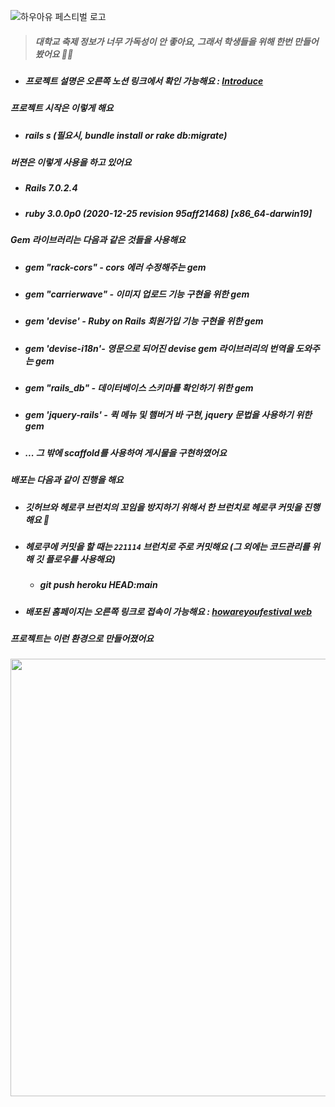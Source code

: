 ![하우아유 페스티벌 로고](https://user-images.githubusercontent.com/19422885/201467479-6c88333f-9eb8-4928-946a-101195027b0e.png)
> ##### 대학교 축제 정보가 너무 가독성이 안 좋아요, 그래서 학생들을 위해 한번 만들어봤어요 👏🏻
  - ##### 프로젝트 설명은 오른쪽 노션 링크에서 확인 가능해요 : <a href="https://klmhyeonwoo.oopy.io/8d9b92e6-0077-47c7-a06c-263460526cf5">Introduce</a>

##### 프로젝트 시작은 이렇게 해요
- ##### rails s (필요시, bundle install or rake db:migrate)
##### 버젼은 이렇게 사용을 하고 있어요
- ##### Rails 7.0.2.4
- ##### ruby 3.0.0p0 (2020-12-25 revision 95aff21468) [x86_64-darwin19]
##### Gem 라이브러리는 다음과 같은 것들을 사용해요
- ##### gem "rack-cors" - cors 에러 수정해주는 gem
- ##### gem "carrierwave" - 이미지 업로드 기능 구현을 위한 gem
- ##### gem 'devise' - Ruby on Rails 회원가입 기능 구현을 위한 gem
- ##### gem 'devise-i18n'- 영문으로 되어진 devise gem 라이브러리의 번역을 도와주는 gem
- ##### gem "rails_db" - 데이터베이스 스키마를 확인하기 위한 gem
- ##### gem 'jquery-rails' - 퀵 메뉴 및 햄버거 바 구현, jquery 문법을 사용하기 위한 gem
- ##### ... 그 밖에 scaffold를 사용하여 게시물을 구현하였어요
##### 배포는 다음과 같이 진행을 해요
- ##### 깃허브와 헤로쿠 브런치의 꼬임을 방지하기 위해서 한 브런치로 헤로쿠 커밋을 진행해요 🤔
- ##### 헤로쿠에 커밋을 할 때는 `221114` 브런치로 주로 커밋해요 (그 외에는 코드관리를 위해 깃 플로우를 사용해요)
  - ##### git push heroku HEAD:main
- ##### 배포된 홈페이지는 오른쪽 링크로 접속이 가능해요 : <a href="https://howareyoufestival.herokuapp.com">howareyoufestival web</a>
##### 프로젝트는 이런 환경으로 만들어졌어요
<img src="https://user-images.githubusercontent.com/19422885/201467830-e0318668-d782-4c57-9c2d-bc2588bbc7c4.png" style="width:700px"/>
